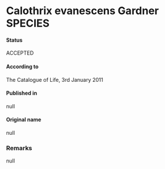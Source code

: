 # Calothrix evanescens Gardner SPECIES

#### Status
ACCEPTED

#### According to
The Catalogue of Life, 3rd January 2011

#### Published in
null

#### Original name
null

### Remarks
null